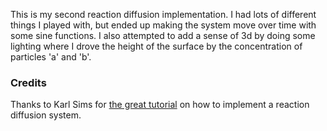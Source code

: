 This is my second reaction diffusion implementation. I had lots of different things I played with, but ended up making the system move over time with some sine functions. I also attempted to add a sense of 3d by doing some lighting where I drove the height of the surface by the concentration of particles 'a' and 'b'.

### Credits

Thanks to Karl Sims for [the great tutorial](http://www.karlsims.com/rd.html) on how to implement a reaction diffusion system.
